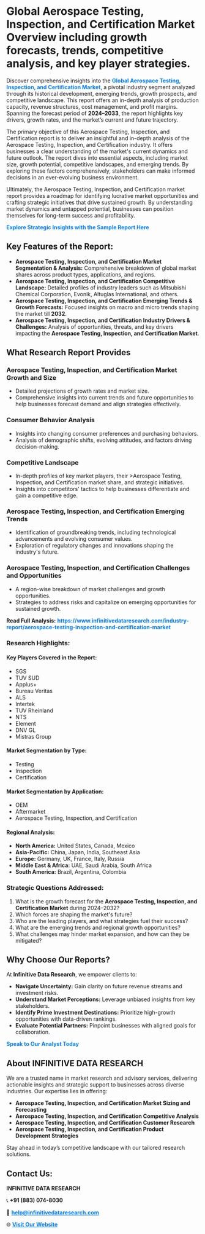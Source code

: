 <h1>Global Aerospace Testing, Inspection, and Certification Market Overview including growth forecasts, trends, competitive analysis, and key player strategies.</h1>
<p>
Discover comprehensive insights into the 
<a href="https://www.infinitivedataresearch.com/industry-report/aerospace-testing-inspection-and-certification-market" rel="dofollow" style="color: #007BFF; text-decoration: none;"><strong>Global Aerospace Testing, Inspection, and Certification Market</strong></a>, a pivotal industry segment analyzed through its historical development, emerging trends, growth prospects, and competitive landscape. This report offers an in-depth analysis of production capacity, revenue structures, cost management, and profit margins. Spanning the forecast period of <strong>2024–2033</strong>, the report highlights key drivers, growth rates, and the market’s current and future trajectory.
</p>
<p>
The primary objective of this Aerospace Testing, Inspection, and Certification report is to deliver an insightful and in-depth analysis of the Aerospace Testing, Inspection, and Certification industry. It offers businesses a clear understanding of the market's current dynamics and future outlook. The report dives into essential aspects, including market size, growth potential, competitive landscapes, and emerging trends. By exploring these factors comprehensively, stakeholders can make informed decisions in an ever-evolving business environment.
</p>
<p>
Ultimately, the Aerospace Testing, Inspection, and Certification market report provides a roadmap for identifying lucrative market opportunities and crafting strategic initiatives that drive sustained growth. By understanding market dynamics and untapped potential, businesses can position themselves for long-term success and profitability.
</p>
<p>
<a href="https://www.infinitivedataresearch.com/request-sample/reportId=102018" style="color: #007BFF; text-decoration: none;"><strong>Explore Strategic Insights with the Sample Report Here</strong></a>
</p>

<h2>Key Features of the Report:</h2>
<ul>
<li><strong>Aerospace Testing, Inspection, and Certification Market Segmentation & Analysis:</strong> Comprehensive breakdown of global market shares across product types, applications, and regions.</li>
<li><strong>Aerospace Testing, Inspection, and Certification Competitive Landscape:</strong> Detailed profiles of industry leaders such as Mitsubishi Chemical Corporation, Evonik, Altuglas International, and others.</li>
<li><strong>Aerospace Testing, Inspection, and Certification Emerging Trends & Growth Forecasts:</strong> Focused insights on macro and micro trends shaping the market till <strong>2032</strong>.</li>
<li><strong>Aerospace Testing, Inspection, and Certification Industry Drivers & Challenges:</strong> Analysis of opportunities, threats, and key drivers impacting the <strong>Aerospace Testing, Inspection, and Certification Market</strong>.</li>
</ul>

<h2>What Research Report Provides</h2>
<h3>Aerospace Testing, Inspection, and Certification Market Growth and Size</h3>
<ul>
<li>Detailed projections of growth rates and market size.</li>
<li>Comprehensive insights into current trends and future opportunities to help businesses forecast demand and align strategies effectively.</li>
</ul>

<h3>Consumer Behavior Analysis</h3>
<ul>
<li>Insights into changing consumer preferences and purchasing behaviors.</li>
<li>Analysis of demographic shifts, evolving attitudes, and factors driving decision-making.</li>
</ul>

<h3>Competitive Landscape</h3>
<ul>
<li>In-depth profiles of key market players, their >Aerospace Testing, Inspection, and Certification market share, and strategic initiatives.</li>
<li>Insights into competitors' tactics to help businesses differentiate and gain a competitive edge.</li>
</ul>

<h3>Aerospace Testing, Inspection, and Certification Emerging Trends</h3>
<ul>
<li>Identification of groundbreaking trends, including technological advancements and evolving consumer values.</li>
<li>Exploration of regulatory changes and innovations shaping the industry's future.</li>
</ul>

<h3>Aerospace Testing, Inspection, and Certification Challenges and Opportunities</h3>
<ul>
<li>A region-wise breakdown of market challenges and growth opportunities.</li>
<li>Strategies to address risks and capitalize on emerging opportunities for sustained growth.</li>
</ul>
<p><strong>Read Full Analysis:</strong> <a href="https://www.infinitivedataresearch.com/industry-report/aerospace-testing-inspection-and-certification-market" rel="dofollow" style="color: #007BFF; text-decoration: none;"><strong>https://www.infinitivedataresearch.com/industry-report/aerospace-testing-inspection-and-certification-market</strong></a></p>
<h3>Research Highlights:</h3>
<h4>Key Players Covered in the Report:</h4>
<ul><li>SGS</li><li>TUV SUD</li><li>Applus+</li><li>Bureau Veritas</li><li>ALS</li><li>Intertek</li><li>TUV Rheinland</li><li>NTS</li><li>Element</li><li>DNV GL</li><li>Mistras Group</li></ul>
<h4>Market Segmentation by Type:</h4>
<ul><li>Testing</li><li>Inspection</li><li>Certification</li></ul>
<h4>Market Segmentation by Application:</h4>
<ul><li>OEM</li><li>Aftermarket</li><li>Aerospace Testing, Inspection, and Certification</li></ul>

<h4>Regional Analysis:</h4>
<ul>
<li><strong>North America:</strong> United States, Canada, Mexico</li>
<li><strong>Asia-Pacific:</strong> China, Japan, India, Southeast Asia</li>
<li><strong>Europe:</strong> Germany, UK, France, Italy, Russia</li>
<li><strong>Middle East & Africa:</strong> UAE, Saudi Arabia, South Africa</li>
<li><strong>South America:</strong> Brazil, Argentina, Colombia</li>
</ul>

<h3>Strategic Questions Addressed:</h3>
<ol>
<li>What is the growth forecast for the <strong>Aerospace Testing, Inspection, and Certification Market</strong> during 2024–2032?</li>
<li>Which forces are shaping the market's future?</li>
<li>Who are the leading players, and what strategies fuel their success?</li>
<li>What are the emerging trends and regional growth opportunities?</li>
<li>What challenges may hinder market expansion, and how can they be mitigated?</li>
</ol>

<h2>Why Choose Our Reports?</h2>
<p>At <strong>Infinitive Data Research</strong>, we empower clients to:</p>
<ul>
<li><strong>Navigate Uncertainty:</strong> Gain clarity on future revenue streams and investment risks.</li>
<li><strong>Understand Market Perceptions:</strong> Leverage unbiased insights from key stakeholders.</li>
<li><strong>Identify Prime Investment Destinations:</strong> Prioritize high-growth opportunities with data-driven rankings.</li>
<li><strong>Evaluate Potential Partners:</strong> Pinpoint businesses with aligned goals for collaboration.</li>
</ul>
<p><a href="https://www.infinitivedataresearch.com/industry-report/aerospace-testing-inspection-and-certification-market" rel="dofollow" style="color: #007BFF; text-decoration: none;"><strong>Speak to Our Analyst Today</strong></a></p>

<h2>About INFINITIVE DATA RESEARCH</h2>
<p>We are a trusted name in market research and advisory services, delivering actionable insights and strategic support to businesses across diverse industries. Our expertise lies in offering:</p>
<ul>
<li><strong>Aerospace Testing, Inspection, and Certification Market Sizing and Forecasting</strong></li>
<li><strong>Aerospace Testing, Inspection, and Certification Competitive Analysis</strong></li>
<li><strong>Aerospace Testing, Inspection, and Certification Customer Research</strong></li>
<li><strong>Aerospace Testing, Inspection, and Certification Product Development Strategies</strong></li>
</ul>
<p>Stay ahead in today’s competitive landscape with our tailored research solutions.</p>

<h2>Contact Us:</h2>
<p><strong>INFINITIVE DATA RESEARCH</strong></p>
<p>📞 <strong>+91 (883) 074-8030</strong></p>
<p>📧 <strong><a href="mailto:help@infinitivedataresearch.com" style="color: #007BFF;">help@infinitivedataresearch.com</a></strong></p>
<p>🌐 <strong><a href="https://www.infinitivedataresearch.com" rel="dofollow" style="color: #007BFF;">Visit Our Website</a></strong></p>